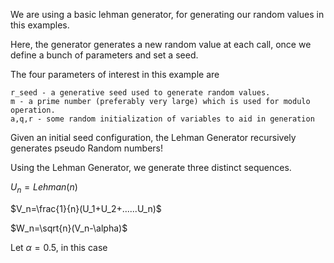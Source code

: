 We are using a basic lehman generator, for generating our random values in this examples.

Here, the generator generates a new random value at each call, once we define a bunch of parameters and set a seed.

The four parameters of interest in this example are
```
r_seed - a generative seed used to generate random values.
m - a prime number (preferably very large) which is used for modulo operation.
a,q,r - some random initialization of variables to aid in generation
```
Given an initial seed configuration, the Lehman Generator recursively generates pseudo Random numbers!

Using the Lehman Generator, we generate three distinct sequences.

$U_n=Lehman(n)$ 

$V_n=\frac{1}{n}(U_1+U_2+......U_n)$

$W_n=\sqrt{n}(V_n-\alpha)$

Let $\alpha = 0.5$, in this case